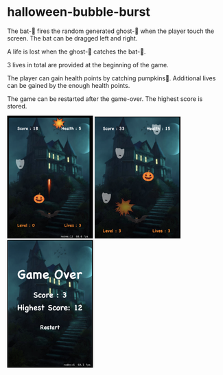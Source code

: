 # halloween-bubble-burst
The bat-🦇 fires the random generated ghost-👻  when the player touch the screen. The bat can be dragged left and right.

A life is lost when the ghost-👻 catches the bat-🦇. 

3 lives in total are provided at the beginning of the game.

The player can gain health points by catching pumpkins🎃. Additional lives can be gained by the enough health points. 

The game can be restarted after the game-over. The highest score is stored. 


<img src="sample2.png" alt="drawing" width="200"/>
<img src="sample1.png" alt="drawing" width="200"/>
<img src="sample3.png" alt="drawing" width="200"/>
